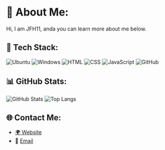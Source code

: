 # 👋 About Me:
Hi, I am JFH11, anda you can learn more about me below.

## 🚀 Tech Stack:
![Ubuntu](https://img.shields.io/badge/Ubuntu-E95420?style=for-the-badge&logo=ubuntu&logoColor=white)
![Windows](https://img.shields.io/badge/Windows-0078D6?style=for-the-badge&logo=windows&logoColor=white)
![HTML](https://img.shields.io/badge/HTML5-E34F26?style=for-the-badge&logo=html5&logoColor=white)
![CSS](https://img.shields.io/badge/CSS3-1572B6?style=for-the-badge&logo=css3&logoColor=white)
![JavaScript](https://img.shields.io/badge/JavaScript-F7DF1E?style=for-the-badge&logo=javascript&logoColor=black)
![GitHub](https://img.shields.io/badge/GitHub-181717?style=for-the-badge&logo=github&logoColor=white)

## 📊 GitHub Stats:
![GitHub Stats](https://github-readme-stats.vercel.app/api?username=JFH11&show_icons=true&theme=dark)
![Top Langs](https://github-readme-stats.vercel.app/api/top-langs/?username=OriginZL&layout=compact&theme=dark)

## 🌐 Contact Me:
- [🌍 Website](https://ranzirostore.vercel.app)
- 📧 [Email](mailto:cs.ranzirostore@gmail.com)
